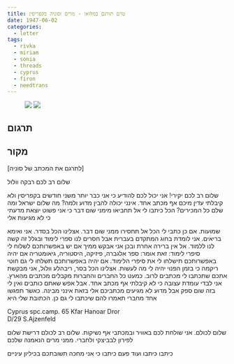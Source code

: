 ```yaml
---
title: טרם תורגם במלואו - מרים וסוניה בקפריסין
date: 1947-06-02
categories:
  - letter
tags:
  - rivka
  - miriam
  - sonia
  - threads
  - cyprus
  - firon
  - needtrans
---
```


<figure class="half">
    <a  href="/pupko-papers/assets/images/1947-06-02-cyprus-early-1.jpg">
    <img src="/pupko-papers/assets/images/1947-06-02-cyprus-early-1.jpg"></a>
    <a  href="/pupko-papers/assets/images/1947-06-02-cyprus-early-2.jpg">
    <img src="/pupko-papers/assets/images/1947-06-02-cyprus-early-2.jpg"></a>
</figure>

## תרגום

## מקור

[לתרגם את המכתב של סוניה]

שלום רב לכם רבקה וולול

שלום רב לכם יקירי! אני יכול לכם להודיע כי אני כבר יותר משני חודשים בקפריסין ולא
קיבלתי עדין מיכם אף מכתב אחד. אינני יכולה להבין מדוע ולמה? מה שלום ישראל ומה
שלם כל המכירים? הכל כיתבו לי אל תחביאו מימני שום דבר כי אני פשוט יוצאת מדעתי כי
לא מגיעות אלי

שמועות. אם כן כתבי לי הכל אל תחסירו ממני שום
דבר. אצלינו הכל בסדר. אני ואימא בריאים. אני לומדת
בחוג המתקדם בעברית אבל חסרים לנו ספרי לימוד
ובגלל זה קשה לנו ללמוד. אל אין ברירה אחרת ובכן
אני אבקש ממיך אם יש באפשרותכם לשלוח לי סיפרי
לימוד: זאת אומר: ספר אלגברה, פיזיקה, היסטוריה, גיאומטריה
אם יהיה באפשרותכם תישלחו לי את סיפרי הלימוד.
אם יהיה באפשרותכם תשלחו לי גם חוטי ריקמה
כי בזמן הפנוי יהיה לי מה לעשות. אצלינו הכל
בסר, ריבהלע וולול, אני מבקשת אתכם שתכתבו לי מכתבים לרוב. כמעט כל החברים והחברות מקבלים מכתבים מהארץ. אני לבדי עומדת עצובה כי לא קיבלתי אף מכתב אחד. אבל אפש שאתם כותבים ואין לי בזה שום ספק אבל מדוע לא מגיעים מכתביכם אלי בזאת אינני מבינה. כאשר תפגשו אחד מחברי תאמרו להם שיכתבו לי גם כן. הכתובת שלי היא

Cyprus spc.camp. 65 Kfar Hanoar Dror  
D/29 S.Ajzenfeld  

שלום לכולם. אני שולחת לכם באוויר ובמכתבי אף נשיקות. שלום רב לכולם דרישת שלום לפירון לבביצקי ולחברי. ממני מרים הנאמנה שלכם

כיתבו כיתבו ועוד פעם כיתבו כי אני מחכה תשובתכם בכיליון עיניים
